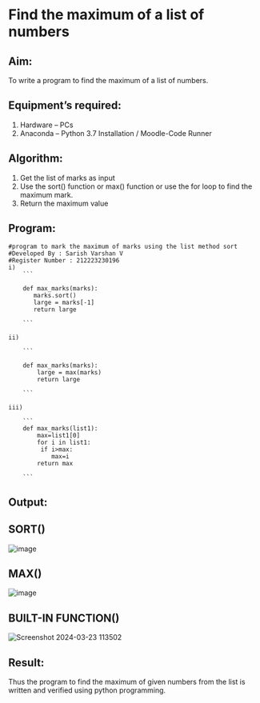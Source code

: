 # Find the maximum of a list of numbers
## Aim:
To write a program to find the maximum of a list of numbers.
## Equipment’s required:
1.	Hardware – PCs
2.	Anaconda – Python 3.7 Installation / Moodle-Code Runner
## Algorithm:
1.	Get the list of marks as input
2.	Use the sort() function or max() function or use the for loop to find the maximum mark.
3.	Return the maximum value
## Program:
```
#program to mark the maximum of marks using the list method sort
#Developed By : Sarish Varshan V
#Register Number : 212223230196 
i)    
    ```
   
    def max_marks(marks):
       marks.sort()
       large = marks[-1]
       return large

    ```

ii)	 
    
    ```
      
    def max_marks(marks):
        large = max(marks)
        return large

    ```

iii) 
  
    ```
    def max_marks(list1):
        max=list1[0]
        for i in list1:
         if i>max:
            max=i
        return max

    ```

```

## Output:
## SORT()
![image](https://github.com/sarishvarshan/FindMaximum/assets/152167665/d8a7086b-cec8-4e5d-99ab-6068908ceeec)
## MAX()
![image](https://github.com/sarishvarshan/FindMaximum/assets/152167665/58106af6-52ff-4541-ac31-d390c0736dd9)
## BUILT-IN FUNCTION()
![Screenshot 2024-03-23 113502](https://github.com/sarishvarshan/FindMaximum/assets/152167665/e3ac2597-a87f-4fcb-ac57-25cc298f84d8)






## Result:
Thus the program to find the maximum of given numbers from the list is written and verified using python programming.
